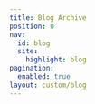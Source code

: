 ```yaml
---
title: Blog Archive
position: 0
nav:
  id: blog
  site:
    highlight: blog
pagination:
  enabled: true
layout: custom/blog
---
```

